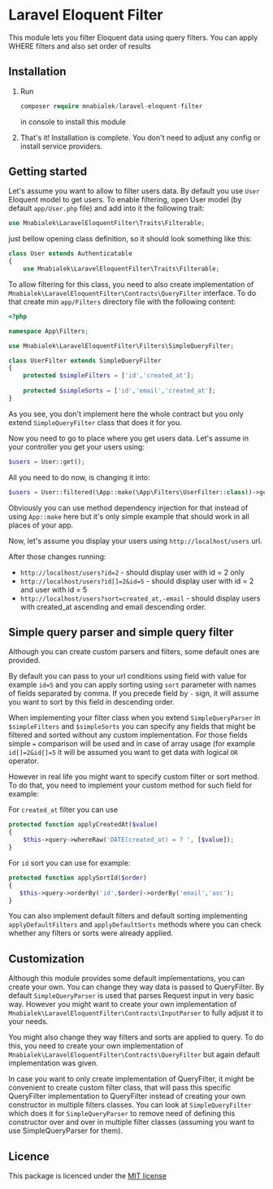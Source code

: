 Laravel Eloquent Filter
===

This module lets you filter Eloquent data using query filters. You can apply WHERE filters and also set order of results

## Installation

1. Run
   ```php   
   composer require mnabialek/laravel-eloquent-filter
   ```     
   in console to install this module
   
2. That's it! Installation is complete. You don't need to adjust any config or install service providers.

## Getting started

Let's assume you want to allow to filter users data. By default you use `User` Eloquent model to get users. To enable filtering, open User model (by default `app/User.php` file) and add into it the following trait:

```php
use Mnabialek\LaravelEloquentFilter\Traits\Filterable;
```
   
just bellow opening class definition, so it should look something like this:

```php
class User extends Authenticatable
{
    use Mnabialek\LaravelEloquentFilter\Traits\Filterable;
```    

To allow filtering for this class, you need to also create implementation of `Mnabialek\LaravelEloquentFilter\Contracts\QueryFilter` interface. To do that create min `app/Filters` directory file with the following content:

```php
<?php

namespace App\Filters;

use Mnabialek\LaravelEloquentFilter\Filters\SimpleQueryFilter;

class UserFilter extends SimpleQueryFilter
{
    protected $simpleFilters = ['id','created_at'];
    
    protected $simpleSorts = ['id','email','created_at'];
}
```

As you see, you don't implement here the whole contract but you only extend `SimpleQueryFilter` class that does it for you.

Now you need to go to place where you get users data. Let's assume in your controller you get your users using:

```php
$users = User::get();
```

All you need to do now, is changing it into:

```php
$users = User::filtered(\App::make(\App\Filters\UserFilter::class))->get();
```

Obviously you can use method dependency injection for that instead of using `App::make` here but it's only simple example that should work in all places of your app.

Now, let's assume you display your users using `http://localhost/users` url.
 
After those changes running:
 
- `http://localhost/users?id=2` - should display user with id = 2 only
- `http://localhost/users?id[]=2&id=5` - should display user with id = 2 and user with id = 5
- `http://localhost/users?sort=created_at,-email` - should display users with created_at ascending and email descending order.
 
 
## Simple query parser and simple query filter

Although you can create custom parsers and filters, some default ones are provided.

By default you can pass to your url conditions using field with value for example `id=5` and you can apply sorting using `sort` parameter with names of fields separated by comma. If you precede field by `-` sign, it will assume you want to sort by this field in descending order.

When implementing your filter class when you extend `SimpleQueryParser` in `$simpleFilters` and `$simpleSorts` you can specify any fields that might be filtered and sorted without any custom implementation. For those fields simple `=` comparison will be used and in case of array usage (for example `id[]=2&id[]=5` it will be assumed you want to get data with logical `OR` operator.

However in real life you might want to specify custom filter or sort method. To do that, you need to implement your custom method for such field for example:

For `created_at` filter you can use

```php
protected function applyCreatedAt($value)
{
    $this->query->whereRaw('DATE(created_at) = ? ', [$value]);
}
```

For `id` sort you can use for example:
 
```php 
protected function applySortId($order)
{
   $this->query->orderBy('id',$order)->orderBy('email','asc');
}
```

You can also implement default filters and default sorting implementing `applyDefaultFilters` and `applyDefaultSorts` methods where you can check whether any filters or sorts were already applied.

## Customization

Although this module provides some default implementations, you can create your own. You can change they way data is passed to QueryFilter. By default `SimpleQueryParser` is used that parses Request input in very basic way. However you might want to create your own implementation of `Mnabialek\LaravelEloquentFilter\Contracts\InputParser` to fully adjust it to your needs. 

You might also change they way filters and sorts are applied to query. To do this, you need to create your own implementation of `Mnabialek\LaravelEloquentFilter\Contracts\QueryFilter` but again default implementation was given.
 
In case you want to only create implementation of QueryFilter, it might be convenient to create custom filter class, that will pass this specific QueryFilter implementation to QueryFilter instead of creating your own constructor in multiple filters classes. You can look at `SimpleQueryFilter` which does it for `SimpleQueryParser` to remove need of defining this constructor over and over in multiple filter classes (assuming you want to use SimpleQueryParser for them).     

## Licence

This package is licenced under the [MIT license](http://opensource.org/licenses/MIT)
